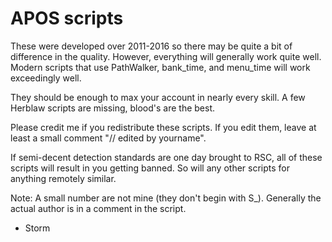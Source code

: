 # APOS scripts

These were developed over 2011-2016 so there may be quite a bit of
difference in the quality. However, everything will generally work
quite well. Modern scripts that use PathWalker, bank_time,
and menu_time will work exceedingly well.

They should be enough to max your account in nearly every skill.
A few Herblaw scripts are missing, blood's are the best.

Please credit me if you redistribute these scripts. If you edit them,
leave at least a small comment "// edited by yourname".

If semi-decent detection standards are one day brought to RSC, all of
these scripts will result in you getting banned. So will any other
scripts for anything remotely similar.

Note: A small number are not mine (they don't begin with S_).
Generally the actual author is in a comment in the script.

- Storm
